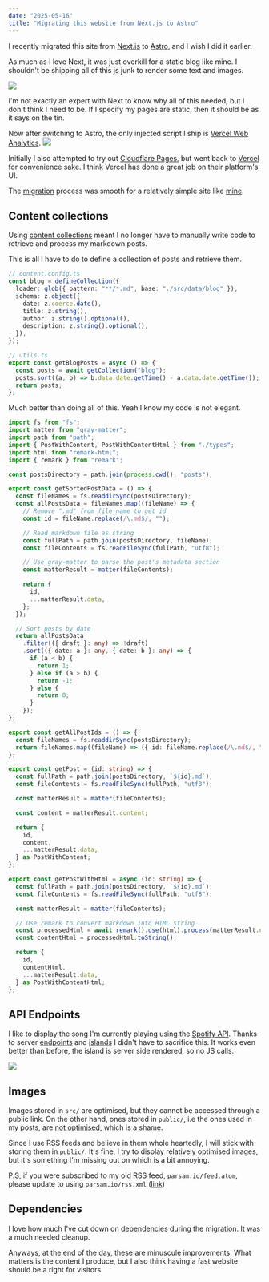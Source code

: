 ```yaml
---
date: "2025-05-16"
title: "Migrating this website from Next.js to Astro"
---
```

I recently migrated this site from [Next.js](https://nextjs.org/) to [Astro](https://astro.build), and I wish I did it earlier.

As much as I love Next, it was just overkill for a static blog like mine. I shouldn't be shipping all of this js junk to render some text and images.

![](/nextjs-network-tab.jpeg)

I'm not exactly an expert with Next to know why all of this needed, but I don't think I need to be. If I specify my pages are static, then it should be as it says on the tin.

Now after switching to Astro, the only injected script I ship is [Vercel Web Analytics](https://vercel.com/docs/analytics).
![](/astro-network-tab.jpeg)

Initially I also attempted to try out [Cloudflare Pages](https://pages.cloudflare.com/), but went back to [Vercel](https://vercel.com/) for convenience sake. I think Vercel has done a great job on their platform's UI.

The [migration](https://docs.astro.build/en/guides/migrate-to-astro/from-nextjs/) process was smooth for a relatively simple site like [mine](https://github.com/pzrsa/parsam.io/pull/10).
## Content collections
Using [content collections](https://docs.astro.build/en/guides/content-collections/) meant I no longer have to manually write code to retrieve and process my markdown posts.

This is all I have to do to define a collection of posts and retrieve them.
```ts
// content.config.ts
const blog = defineCollection({
  loader: glob({ pattern: "**/*.md", base: "./src/data/blog" }),
  schema: z.object({
    date: z.coerce.date(),
    title: z.string(),
    author: z.string().optional(),
    description: z.string().optional(),
  }),
});

// utils.ts
export const getBlogPosts = async () => {
  const posts = await getCollection("blog");
  posts.sort((a, b) => b.data.date.getTime() - a.data.date.getTime());
  return posts;
};
```

Much better than doing all of this. Yeah I know my code is not elegant.
```ts
import fs from "fs";
import matter from "gray-matter";
import path from "path";
import { PostWithContent, PostWithContentHtml } from "./types";
import html from "remark-html";
import { remark } from "remark";

const postsDirectory = path.join(process.cwd(), "posts");

export const getSortedPostData = () => {
  const fileNames = fs.readdirSync(postsDirectory);
  const allPostsData = fileNames.map((fileName) => {
    // Remove ".md" from file name to get id
    const id = fileName.replace(/\.md$/, "");

    // Read markdown file as string
    const fullPath = path.join(postsDirectory, fileName);
    const fileContents = fs.readFileSync(fullPath, "utf8");

    // Use gray-matter to parse the post's metadata section
    const matterResult = matter(fileContents);

    return {
      id,
      ...matterResult.data,
    };
  });

  // Sort posts by date
  return allPostsData
    .filter(({ draft }: any) => !draft)
    .sort(({ date: a }: any, { date: b }: any) => {
      if (a < b) {
        return 1;
      } else if (a > b) {
        return -1;
      } else {
        return 0;
      }
    });
};

export const getAllPostIds = () => {
  const fileNames = fs.readdirSync(postsDirectory);
  return fileNames.map((fileName) => ({ id: fileName.replace(/\.md$/, "") }));
};

export const getPost = (id: string) => {
  const fullPath = path.join(postsDirectory, `${id}.md`);
  const fileContents = fs.readFileSync(fullPath, "utf8");

  const matterResult = matter(fileContents);

  const content = matterResult.content;

  return {
    id,
    content,
    ...matterResult.data,
  } as PostWithContent;
};

export const getPostWithHtml = async (id: string) => {
  const fullPath = path.join(postsDirectory, `${id}.md`);
  const fileContents = fs.readFileSync(fullPath, "utf8");

  const matterResult = matter(fileContents);

  // Use remark to convert markdown into HTML string
  const processedHtml = await remark().use(html).process(matterResult.content);
  const contentHtml = processedHtml.toString();

  return {
    id,
    contentHtml,
    ...matterResult.data,
  } as PostWithContentHtml;
};
```

## API Endpoints
I like to display the song I'm currently playing using the [Spotify API](https://developer.spotify.com/documentation/web-api/reference/get-the-users-currently-playing-track). Thanks to server [endpoints](https://docs.astro.build/en/guides/endpoints/#server-endpoints-api-routes) and [islands](https://docs.astro.build/en/concepts/islands/#server-islands) I didn't have to sacrifice this. It works even better than before, the island is server side rendered, so no JS calls.

![](/now-playing.jpeg)

## Images
Images stored in `src/` are optimised, but they cannot be accessed through a public link. On the other hand, ones stored in `public/`, i.e the ones used in my posts, are [not optimised](https://docs.astro.build/en/guides/images/#where-to-store-images), which is a shame.

Since I use RSS feeds and believe in them whole heartedly, I will stick with storing them in `public/`. It's fine, I try to display relatively optimised images, but it's something I'm missing out on which is a bit annoying.

P.S, if you were subscribed to my old RSS feed, `parsam.io/feed.atom`, please update to using `parsam.io/rss.xml` ([link](https://parsam.io/rss.xml))
## Dependencies
I love how much I've cut down on dependencies during the migration. It was a much needed cleanup.

Anyways, at the end of the day, these are minuscule improvements. What matters is the content I produce, but I also think having a fast website should be a right for visitors.
